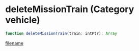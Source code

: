 # deleteMissionTrain (Category vehicle)

```js
function deleteMissionTrain(train: intPtr): Array
```

[filename](deleteMissionTrain_m.md ':include')